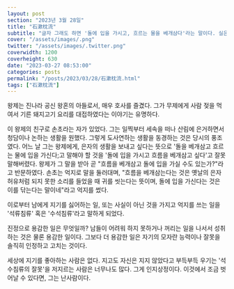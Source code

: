 ```yaml
---
layout: post
section: "2023년 3월 28일"
title: "石漱枕流"
subtitle: "글자 그래도 하면 '돌에 입을 가시고, 흐르는 물을 베개삼다'라는 말이다. 실은 '흐르는 물에 입을 가시고 돌을 베고 눕는다'를 잘못 말한 것이다. 사실이 아닌 것을 가지고, 혹은 진것을 가지고 공연히 억지를 쓰는 일을 풍자할 때 이 말을 쓴다."
cover: "/assets/images/.png"
twitter: "/assets/images/.twitter.png"
coverwidth: 1200
coverheight: 630
date: "2023-03-27 08:53:00"
categories: posts
permalink: "/posts/2023/03/28/石漱枕流.html"
tags: ["石漱枕流"]
---
```


왕제는 진나라 공신 왕혼의 아들로서, 매우 호사를 즐겼다. 그가 무제에게 사람 젖을 먹여서 기른 돼지고기 요리를 대접하였다는 이야기는 유명하다.

이 왕제의 친구로 손초라는 자가 있었다. 그는 일찍부터 세속을 떠나 산림에 은거하면서 청담이나 논하는 생활을 원했다. 그렇게 도사연하는 생활을 동경하는 것은 당시의 풍조였다. 어느 날 그는 왕제에게, 은자의 생활을 보내고 싶다는 뜻으로 '돌을 베개삼고 흐르는 물에 입을 가신다;고 말해야 할 것을 '돌에 입을 가시고 흐름을 베개삼고 싶다'고 잘못 말해버렸다. 왕제가 그 말을 받아 곧 "흐름을 베개삼고 돌에 입을 가실 수도 있는가?"라고 반문하였다. 손초는 억지로 말을 둘러대며, "흐름을 베개삼는다는 것은 옛날의 은자 허유처럼 되지 못한 소리를 들었을 때 귀를 씻는다는 뜻이며, 돌에 입을 가신다는 것은 이를 닦는다는 말이네"라고 억지를 썼다.

이로부터 남에게 지기를 싫어하는 일, 또는 사실이 아닌 것을 가지고 억지를 쓰는 일을 '석류침류' 혹은 '수석침류'라고 말하게 되었다.

진정으로 용감한 일은 무엇일까? 남들이 어려워 하지 못하거나 꺼리는 일을 나서서 성취하는 것은 물론 용감한 일이다. 그보다 더 용감한 일은 자기의 모자란 능력이나 잘못을 솔직히 인정하고 고치는 것이다.

세상에 지기를 좋아하는 사람은 없다. 지고도 자신은 지지 않았다고 부득부득 우기는 '석수침류의 잘못'을 저지르는 사람은 너무나도 많다. 그게 인지상정이다. 이것에서 조금 벗어날 수 있다면, 그는 난사람이다.
